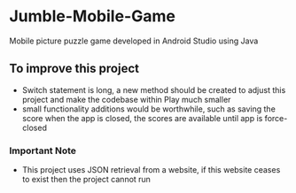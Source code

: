 # Jumble-Mobile-Game
Mobile picture puzzle game developed in Android Studio using Java

## To improve this project
- Switch statement is long, a new method should be created to adjust this project and make the codebase within Play much smaller 
- small functionality additions would be worthwhile, such as saving the score when the app is closed, the scores are available until app is force-closed

### Important Note
- This project uses JSON retrieval from a website, if this website ceases to exist then the project cannot run
